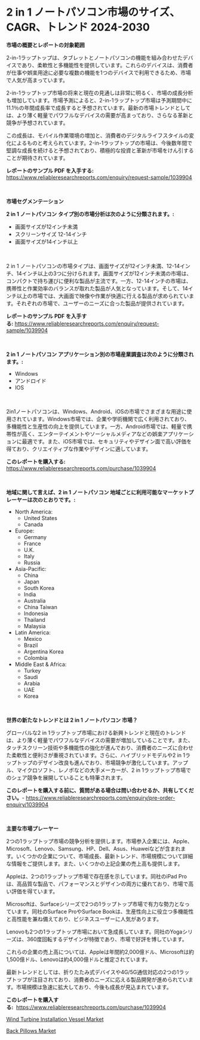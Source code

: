 <p><h1>2 in 1 ノートパソコン市場のサイズ、CAGR、トレンド 2024-2030</h1></p><p><strong>市場の概要とレポートの対象範囲</strong></p>
<p><p>2-in-1ラップトップは、タブレットとノートパソコンの機能を組み合わせたデバイスであり、柔軟性と多機能性を提供しています。これらのデバイスは、消費者が仕事や娯楽用途に必要な複数の機能を1つのデバイスで利用できるため、市場で人気が高まっています。</p><p>2-in-1ラップトップ市場の将来と現在の見通しは非常に明るく、市場の成長分析も増加しています。市場予測によると、2-in-1ラップトップ市場は予測期間中に11.1％の年間成長率で成長すると予想されています。最新の市場トレンドとしては、より薄く軽量でパワフルなデバイスの需要が高まっており、さらなる革新と競争が予想されています。</p><p>この成長は、モバイル作業環境の増加と、消費者のデジタルライフスタイルの変化によるものと考えられています。2-in-1ラップトップの市場は、今後数年間で堅調な成長を続けると予想されており、積極的な投資と革新が市場をけん引することが期待されています。</p></p>
<p><strong>レポートのサンプル PDF を入手する:</strong> <a href="https://www.reliableresearchreports.com/enquiry/request-sample/1039904">https://www.reliableresearchreports.com/enquiry/request-sample/1039904</a></p>
<p>&nbsp;</p>
<p><strong>市場セグメンテーション</strong></p>
<p><strong>2 in 1 ノートパソコン タイプ別の市場分析は次のように分類されます。:</strong></p>
<p><ul><li>画面サイズが12インチ未満</li><li>スクリーンサイズ 12-14インチ</li><li>画面サイズが14インチ以上</li></ul></p>
<p>&nbsp;</p>
<p><p>2 in 1 ノートパソコンの市場タイプは、画面サイズが12インチ未満、12-14インチ、14インチ以上の3つに分けられます。画面サイズが12インチ未満の市場は、コンパクトで持ち運びに便利な製品が主流です。一方、12-14インチの市場は、携帯性と作業効率のバランスが取れた製品が人気となっています。そして、14インチ以上の市場では、大画面で映像や作業が快適に行える製品が求められています。それぞれの市場で、ユーザーのニーズに合った製品が提供されています。</p></p>
<p><strong>レポートのサンプル PDF を入手する:</strong>&nbsp;<a href="https://www.reliableresearchreports.com/enquiry/request-sample/1039904">https://www.reliableresearchreports.com/enquiry/request-sample/1039904</a></p>
<p>&nbsp;</p>
<p><strong> 2 in 1 ノートパソコン アプリケーション別の市場産業調査は次のように分類されます。:</strong></p>
<p><ul><li>Windows</li><li>アンドロイド</li><li>IOS</li></ul></p>
<p>&nbsp;</p>
<p><p>2in1ノートパソコンは、Windows、Android、iOSの市場でさまざまな用途に使用されています。Windows市場では、企業や学術機関で広く利用されており、多機能性と生産性の向上を提供しています。一方、Android市場では、軽量で携帯性が高く、エンターテイメントやソーシャルメディアなどの娯楽アプリケーションに最適です。また、iOS市場では、セキュリティやデザイン面で高い評価を得ており、クリエイティブな作業やデザインに適しています。</p></p>
<p><strong>このレポートを購入する:</strong>&nbsp; <a href="https://www.reliableresearchreports.com/purchase/1039904">https://www.reliableresearchreports.com/purchase/1039904</a></p>
<p>&nbsp;</p>
<p><strong>地域に関して言えば、2 in 1 ノートパソコン 地域ごとに利用可能なマーケットプレーヤーは次のとおりです。:</strong></p>
<p><ul>
    <li>
        North America:
        <ul>
            <li>United States</li>
            <li>Canada</li>
        </ul>
    </li>
    <li>
        Europe:
        <ul>
            <li>Germany</li>
            <li>France</li>
            <li>U.K.</li>
            <li>Italy</li>
            <li>Russia</li>
        </ul>
    </li>
    <li>
        Asia-Pacific:
        <ul>
            <li>China</li>
            <li>Japan</li>
            <li>South Korea</li>
            <li>India</li>
            <li>Australia</li>
            <li>China Taiwan</li>
            <li>Indonesia</li>
            <li>Thailand</li>
            <li>Malaysia</li>
        </ul>
    </li>
    <li>
        Latin America:
        <ul>
            <li>Mexico</li>
            <li>Brazil</li>
            <li>Argentina Korea</li>
            <li>Colombia</li>
        </ul>
    </li>
    <li>
        Middle East & Africa:
        <ul>
            <li>Turkey</li>
            <li>Saudi</li>
            <li>Arabia</li>
            <li>UAE</li>
            <li>Korea</li>
        </ul>
    </li>
    </ul></p>
<p>&nbsp;</p>
<p><strong>世界の新たなトレンドとは 2 in 1 ノートパソコン 市場？</strong></p>
<p><p>グローバルな2 in 1ラップトップ市場における新興トレンドと現在のトレンドは、より薄く軽量でパワフルなデバイスの需要が増加していることです。また、タッチスクリーン技術や多機能性の強化が進んでおり、消費者のニーズに合わせた柔軟性と便利さが重視されています。さらに、ハイブリッドモデルや2 in 1ラップトップのデザイン改良も進んでおり、市場競争が激化しています。アップル、マイクロソフト、レノボなどの大手メーカーが、2 in 1ラップトップ市場でのシェア競争を展開していることも特筆されます。</p></p>
<p><strong>このレポートを購入する前に、質問がある場合は問い合わせるか、共有してください。</strong>- <a href="https://www.reliableresearchreports.com/enquiry/pre-order-enquiry/1039904">https://www.reliableresearchreports.com/enquiry/pre-order-enquiry/1039904</a></p>
<p>&nbsp;</p>
<p><strong>主要な市場プレーヤー</strong></p>
<p><p>2つの1ラップトップ市場の競争分析を提供します。市場参入企業には、Apple、Microsoft、Lenovo、Samsung、HP、Dell、Asus、Huaweiなどが含まれます。いくつかの企業について、市場成長、最新トレンド、市場規模について詳細な情報をご提供します。また、いくつかの上記企業の売上高も提供します。</p><p>Appleは、2つの1ラップトップ市場で存在感を示しています。同社のiPad Proは、高品質な製品で、パフォーマンスとデザインの両方に優れており、市場で高い評価を得ています。</p><p>Microsoftは、Surfaceシリーズで2つの1ラップトップ市場で有力な勢力となっています。同社のSurface ProやSurface Bookは、生産性向上に役立つ多機能性と高性能を兼ね備えており、ビジネスユーザーに人気があります。</p><p>Lenovoも2つの1ラップトップ市場において急成長しています。同社のYogaシリーズは、360度回転するデザインが特徴であり、市場で好評を博しています。</p><p>これらの企業の売上高については、Appleは年間約2,000億ドル、Microsoftは約1,500億ドル、Lenovoは約4,000億ドルと推定されています。</p><p>最新トレンドとしては、折りたたみ式デバイスや4G/5G通信対応の2つの1ラップトップが注目されており、消費者のニーズに応える製品開発が進められています。市場規模は急速に拡大しており、今後も成長が見込まれています。</p></p>
<p><strong>このレポートを購入する:</strong>&nbsp;&nbsp;<a href="https://www.reliableresearchreports.com/purchase/1039904">https://www.reliableresearchreports.com/purchase/1039904</a></p>
<p><p><a href="https://five-trouble-98a.notion.site/Wind-Turbine-Installation-Vessel-Market-Growth-Market-Trends-COVID-19-Impact-and-Forecasts-for-pe-028544b972104f06b8d3c711aaf16183">Wind Turbine Installation Vessel Market</a></p><p><a href="https://github.com/Sarissaschmalingtr6fz2739/Market-Research-Report-List-1/blob/main/back-pillows-market.md">Back Pillows Market</a></p></p>